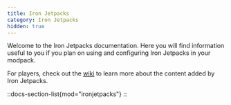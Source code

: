 ```yaml
---
title: Iron Jetpacks
category: Iron Jetpacks
hidden: true
---
```


Welcome to the Iron Jetpacks documentation. Here you will find information useful to you if you plan on using and configuring Iron Jetpacks in your modpack.

For players, check out the [wiki](../../wiki/ironjetpacks) to learn more about the content added by Iron Jetpacks.

::docs-section-list{mod="ironjetpacks"}
::
